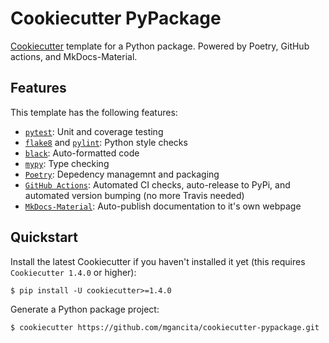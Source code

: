 # Cookiecutter PyPackage

[Cookiecutter](https://github.com/cookiecutter/cookiecutter) template for a Python package. Powered by Poetry, GitHub actions, and MkDocs-Material.

## Features
This template has the following features:
  - [`pytest`](https://github.com/pytest-dev/pytest): Unit and coverage testing  
  - [`flake8`](https://github.com/PyCQA/flake8) and [`pylint`](https://github.com/PyCQA/pylint): Python style checks  
  - [`black`](https://github.com/psf/black): Auto-formatted code  
  - [`mypy`](https://github.com/python/mypy): Type checking  
  - [`Poetry`](https://github.com/python-poetry/poetry): Depedency managemnt and packaging  
  - [`GitHub Actions`](https://github.com/features/actions): Automated CI checks, auto-release to PyPi, and automated version bumping (no more Travis needed)  
  - [`MkDocs-Material`](https://github.com/squidfunk/mkdocs-material): Auto-publish documentation to it's own webpage  

## Quickstart
Install the latest Cookiecutter if you haven't installed it yet (this requires
`Cookiecutter 1.4.0` or higher):  

`$ pip install -U cookiecutter>=1.4.0`

Generate a Python package project:

`$ cookiecutter https://github.com/mgancita/cookiecutter-pypackage.git`

